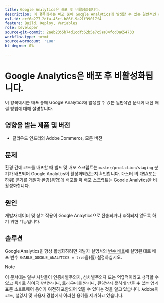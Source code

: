 ```yaml
---
title: Google Analytics은 배포 후 비활성화됩니다.
description: 이 항목에서는 배포 중에 Google Analytics에 발생할 수 있는 일반적인 문제에 대한 해결 방법에 대해 설명합니다.
exl-id: ecf6a277-2dfa-45cf-b86f-9a27f39017f4
feature: Build, Deploy, Variables
role: Developer
source-git-commit: 2aeb2355b74d1cdfc62b5e7c5aa04fcd0a654733
workflow-type: tm+mt
source-wordcount: '188'
ht-degree: 0%

---
```


# Google Analytics은 배포 후 비활성화됩니다.

이 항목에서는 배포 중에 Google Analytics에 발생할 수 있는 일반적인 문제에 대한 해결 방법에 대해 설명합니다.

## 영향을 받는 제품 및 버전

* 클라우드 인프라의 Adobe Commerce, 모든 버전

## 문제

환경 간에 코드를 배포할 때 빌드 및 배포 스크립트는 `master/production/staging` 분기가 배포되어 Google Analytics이 활성화되었는지 확인합니다. 마스터 의 개발(또는 하위) 분기를 개발자 환경(통합)에 배포할 때 배포 스크립트는 Google Analytics을 비활성화합니다.

## 원인

개발자 데이터 및 상호 작용이 Google Analytics으로 전송되거나 추적되지 않도록 하기 위한 기능입니다.

## 솔루션

Google Analytics을 항상 활성화하려면 개발자 설명서의 [변수 배포](https://experienceleague.adobe.com/ko/docs/commerce-cloud-service/user-guide/configure/env/stage/variables-deploy#enable_google_analytics)에 설명된 대로 배포 변수 `ENABLE_GOOGLE_ANALYTICS = true`을(를) 설정하십시오.

>[!NOTE]
>
>이 문서에는 일부 사람들이 인종차별주의자, 성차별주의자 또는 억압적이라고 생각할 수 있고 독자로 하여금 상처받거나, 트라우마를 받거나, 환영받지 못하게 만들 수 있는 업계 표준 소프트웨어 용어가 여전히 포함되어 있을 수 있다는 것을 알고 있습니다. Adobe이 코드, 설명서 및 사용자 경험에서 이러한 용어를 제거하고 있습니다.
